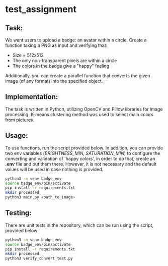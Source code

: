 # test_assignment

## Task: 
We want users to upload a badge: an avatar within a circle. Create a function taking a PNG as input and verifying that:
 - Size = 512x512
 - The only non-transparent pixels are within a circle
 - The colors in the badge give a "happy" feeling

Additionally, you can create a parallel function that converts the given image (of any format) into the specified object.

## Implementation: 

The task is written in Python, utilizing OpenCV and Pillow libraries for image processing. K-means clustering method was used to select main colors from pictures. 

## Usage:
To use functions, run the script provided below. In addition, you can provide two env variables (*BRIGHTNESS_MIN*, *SATURATION_MIN*) to configure the converting and validation of 'happy colors', in order to do that, create an **.env** file and put them there. However, it is not necessary and the default values will be used in case nothing is provided.

```bash
python3 -m venv badge_env
source badge_env/bin/activate
pip install -r requirements.txt
mkdir processed
python3 main.py <path_to_image>
```
## Testing:  
There are unit tests in the repository, which can be run using the script, provided below
```bash
python3 -m venv badge_env
source badge_env/bin/activate
pip install -r requirements.txt
mkdir processed
python3 verify_convert_test.py
```
